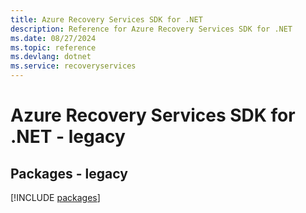 ```yaml
---
title: Azure Recovery Services SDK for .NET
description: Reference for Azure Recovery Services SDK for .NET
ms.date: 08/27/2024
ms.topic: reference
ms.devlang: dotnet
ms.service: recoveryservices
---
```

# Azure Recovery Services SDK for .NET - legacy
## Packages - legacy
[!INCLUDE [packages](recovery-services-index.md)]